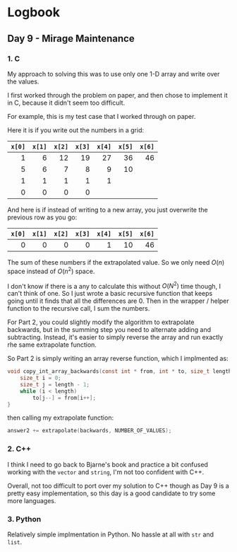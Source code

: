 # Logbook

## Day 9 - Mirage Maintenance

### 1. C

My approach to solving this was to use only one 1-D array and write over the values.

I first worked through the problem on paper, and then chose to implement it in C, because it didn't seem too difficult.

For example, this is my test case that I worked through on paper.

Here it is if you write out the numbers in a grid:

| `x[0]` | `x[1]` | `x[2]` | `x[3]` | `x[4]` | `x[5]` | `x[6]` |
| -----: | -----: | -----: | -----: | -----: | -----: | -----: |
|      1 |      6 |     12 |     19 |     27 |     36 |     46 |
|      5 |      6 |      7 |      8 |      9 |     10 |        |
|      1 |      1 |      1 |      1 |      1 |        |        |
|      0 |      0 |      0 |      0 |        |        |        |

And here is if instead of writing to a new array, you just overwrite the previous row as you go:

| `x[0]` | `x[1]` | `x[2]` | `x[3]` | `x[4]` | `x[5]` | `x[6]` |
| -----: | -----: | -----: | -----: | -----: | -----: | -----: |
|      0 |      0 |      0 |      0 |      1 |     10 |     46 |

The sum of these numbers if the extrapolated value. So we only need $O(n)$ space instead of $O(n^2)$ space.

I don't know if there is a any to calculate this without $O(N^2)$ time though, I can't think of one. So I just wrote a basic recursive function that keeps going until it finds that all the differences are 0. Then in the wrapper / helper function to the recursive call, I sum the numbers.

For Part 2, you could slightly modify the algorithm to extrapolate backwards, but in the summing step you need to alternate adding and subtracting. Instead, it's easier to simply reverse the array and run exactly rhe same extrapolate function.

So Part 2 is simply writing an array reverse function, which I implmented as:

```C
void copy_int_array_backwards(const int * from, int * to, size_t length) {
    size_t i = 0;
    size_t j = length - 1;
    while (i < length)
        to[j--] = from[i++];
}
```

then calling my extrapolate function:

```C
answer2 += extrapolate(backwards, NUMBER_OF_VALUES);
```

### 2. C++

I think I need to go back to Bjarne's book and practice a bit confused working with the `vector` and `string`, I'm not too confident with C++.

Overall, not too difficult to port over my solution to C++ though as Day 9 is a pretty easy implementation, so this day is a good candidate to try some more languages.

### 3. Python

Relatively simple implmentation in Python. No hassle at all with `str` and `list`.
